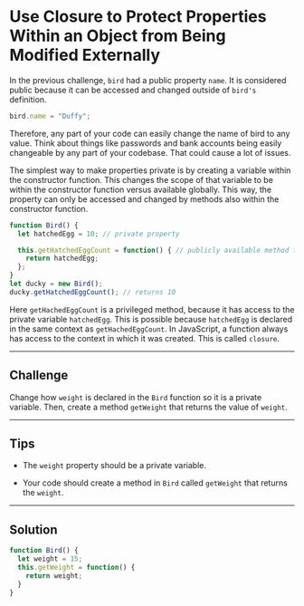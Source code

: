 # Use Closure to Protect Properties Within an Object from Being Modified Externally

In the previous challenge, `bird` had a public property `name`. It is considered public because it can be accessed and changed outside of `bird's` definition.

```js
bird.name = "Duffy";
```

Therefore, any part of your code can easily change the name of bird to any value. Think about things like passwords and bank accounts being easily changeable by any part of your codebase. That could cause a lot of issues.

The simplest way to make properties private is by creating a variable within the constructor function. This changes the scope of that variable to be within the constructor function versus available globally. This way, the property can only be accessed and changed by methods also within the constructor function.

```js
function Bird() {
  let hatchedEgg = 10; // private property

  this.getHatchedEggCount = function() { // publicly available method that a bird object can use
    return hatchedEgg;
  };
}
let ducky = new Bird();
ducky.getHatchedEggCount(); // returns 10
```

Here `getHachedEggCount` is a privileged method, because it has access to the private variable `hatchedEgg`. This is possible because `hatchedEgg` is declared in the same context as `getHachedEggCount`. In JavaScript, a function always has access to the context in which it was created. This is called `closure`.

---

## Challenge

Change how `weight` is declared in the `Bird` function so it is a private variable. Then, create a method `getWeight` that returns the value of `weight`.

---

## Tips

- The `weight` property should be a private variable.

- Your code should create a method in `Bird` called `getWeight` that returns the `weight`.

---

## Solution

```js
function Bird() {
  let weight = 15;
  this.getWeight = function() {
    return weight;
  }
}
```